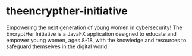 # theencrypther-initiative
Empowering the next generation of young women in cybersecurity! The EncryptHer Initiative is a JavaFX application designed to educate and empower young women, ages 8-18, with the knowledge and resources to safeguard themselves in the digital world.
